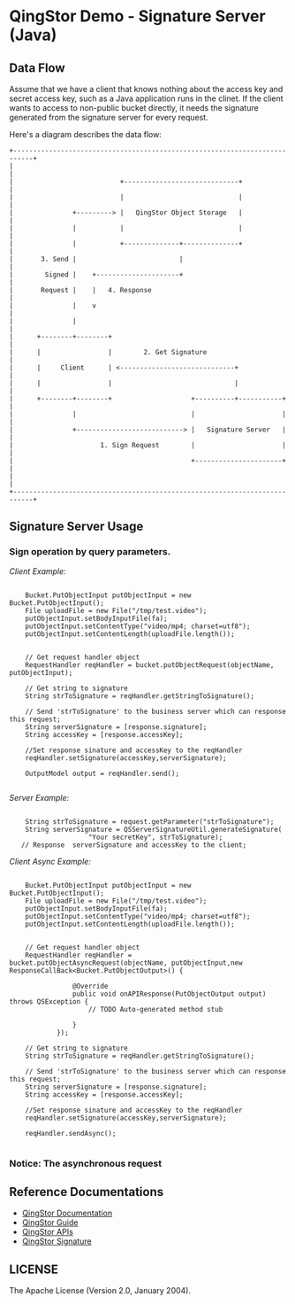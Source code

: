 # QingStor Demo - Signature Server (Java)


## Data Flow

Assume that we have a client that knows nothing about the access key and secret access key, such as a Java application runs in the clinet. If the client wants to access to non-public bucket directly, it needs the signature generated from the signature server for every request.

Here's a diagram describes the data flow:

```
+---------------------------------------------------------------------------+
|                                                                           |
|                           +-----------------------------+                 |
|                           |                             |                 |
|               +---------> |   QingStor Object Storage   |                 |
|               |           |                             |                 |
|               |           +--------------+--------------+                 |
|       3. Send |                          |                                |
|        Signed |    +---------------------+                                |
|       Request |    |   4. Response                                        |
|               |    v                                                      |
|               |                                                           |
|      +--------+--------+                                                  |
|      |                 |        2. Get Signature                          |
|      |     Client      | <-----------------------------+                  |
|      |                 |                               |                  |
|      +--------+--------+                    +----------+-----------+      |
|               |                             |                      |      |
|               +---------------------------> |   Signature Server   |      |
|                      1. Sign Request        |                      |      |
|                                             +----------------------+      |
|                                                                           |
+---------------------------------------------------------------------------+
```


## Signature Server Usage

### Sign operation by query parameters.

_Client Example:_

``` http

    Bucket.PutObjectInput putObjectInput = new Bucket.PutObjectInput();
    File uploadFile = new File("/tmp/test.video");
    putObjectInput.setBodyInputFile(fa);
    putObjectInput.setContentType("video/mp4; charset=utf8");
    putObjectInput.setContentLength(uploadFile.length());
    
    
    // Get request handler object
    RequestHandler reqHandler = bucket.putObjectRequest(objectName, putObjectInput);
    
    // Get string to signature
    String strToSignature = reqHandler.getStringToSignature();

    // Send 'strToSignature' to the business server which can response this request;
    String serverSignature = [response.signature];
    String accessKey = [response.accessKey];
    
    //Set response sinature and accessKey to the reqHandler
    reqHandler.setSignature(accessKey,serverSignature);
    
    OutputModel output = reqHandler.send();
    

```

_Server Example:_

``` http

	String strToSignature = request.getParameter("strToSignature");
	String serverSignature = QSServerSignatureUtil.generateSignature(
            		"Your secretKey", strToSignature);
   // Response  serverSignature and accessKey to the client;        		

```

_Client Async Example:_

``` http

    Bucket.PutObjectInput putObjectInput = new Bucket.PutObjectInput();
    File uploadFile = new File("/tmp/test.video");
    putObjectInput.setBodyInputFile(fa);
    putObjectInput.setContentType("video/mp4; charset=utf8");
    putObjectInput.setContentLength(uploadFile.length());
    
    
    // Get request handler object
    RequestHandler reqHandler = bucket.putObjectAsyncRequest(objectName, putObjectInput,new ResponseCallBack<Bucket.PutObjectOutput>() {

				@Override
				public void onAPIResponse(PutObjectOutput output) throws QSException {
					// TODO Auto-generated method stub
					
				}
			});
			    
    // Get string to signature
    String strToSignature = reqHandler.getStringToSignature();

    // Send 'strToSignature' to the business server which can response this request;
    String serverSignature = [response.signature];
    String accessKey = [response.accessKey];
    
    //Set response sinature and accessKey to the reqHandler
    reqHandler.setSignature(accessKey,serverSignature);
    
    reqHandler.sendAsync();
    

```
### Notice: The asynchronous request 



## Reference Documentations

- [QingStor Documentation](https://docs.qingcloud.com/qingstor/index.html)
- [QingStor Guide](https://docs.qingcloud.com/qingstor/guide/index.html)
- [QingStor APIs](https://docs.qingcloud.com/qingstor/api/index.html)
- [QingStor Signature](https://docs.qingcloud.com/qingstor/api/common/signature.html)

## LICENSE

The Apache License (Version 2.0, January 2004).
